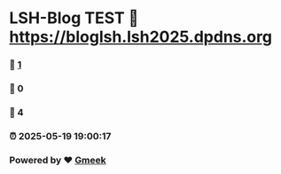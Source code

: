 # LSH-Blog TEST :link: https://bloglsh.lsh2025.dpdns.org 
### :page_facing_up: [1](https://lsh2024elijah.github.io/TEST.github.io/tag.html) 
### :speech_balloon: 0 
### :hibiscus: 4 
### :alarm_clock: 2025-05-19 19:00:17 
### Powered by :heart: [Gmeek](https://github.com/Meekdai/Gmeek)
